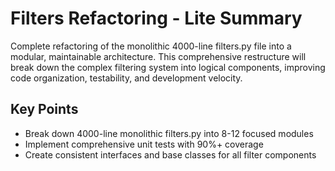 # Filters Refactoring - Lite Summary

Complete refactoring of the monolithic 4000-line filters.py file into a modular, maintainable architecture. This comprehensive restructure will break down the complex filtering system into logical components, improving code organization, testability, and development velocity.

## Key Points
- Break down 4000-line monolithic filters.py into 8-12 focused modules
- Implement comprehensive unit tests with 90%+ coverage
- Create consistent interfaces and base classes for all filter components